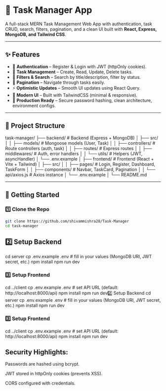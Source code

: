 # 📝 Task Manager App

A full-stack MERN Task Management Web App with authentication, task CRUD, search, filters, pagination, and a clean UI built with **React, Express, MongoDB, and Tailwind CSS**.

---

## ✨ Features

- 🔐 **Authentication** – Register & Login with JWT (httpOnly cookies).  
- 📝 **Task Management** – Create, Read, Update, Delete tasks.  
- 🎯 **Filters & Search** – Search by title/description, filter by status.  
- 📄 **Pagination** – Navigate through tasks easily.  
- ⚡ **Optimistic Updates** – Smooth UI updates using React Query.  
- 🎨 **Modern UI** – Built with TailwindCSS (minimal & responsive).  
- 🚀 **Production Ready** – Secure password hashing, clean architecture, environment configs.  

---

## 📂 Project Structure

task-manager/
├── backend/ # Backend (Express + MongoDB)
│ ├── src/
│ │ ├── models/ # Mongoose models (User, Task)
│ │ ├── controllers/ # Route controllers (auth, task)
│ │ ├── routes/ # Express routes
│ │ ├── middlewares/ # Auth, error handlers
│ │ └── utils/ # Helpers (JWT, asyncHandler)
│ └── .env.example
│
├── frontend/ # Frontend (React + Vite + Tailwind)
│ ├── src/
│ │ ├── pages/ # Login, Register, Dashboard, TaskForm
│ │ ├── components/ # Navbar, TaskCard, Pagination
│ │ └── api/axios.js # Axios instance
│ └── .env.example
│
└── README.md


---

## 🚀 Getting Started

### 1️⃣ Clone the Repo
```bash
git clone https://github.com/shivammishra28/Task-Manager
cd task-manager
```

## 2️⃣ Setup Backend
cd server
cp .env.example .env   # fill in your values (MongoDB URI, JWT secret, etc.)
npm install
npm run dev

### 3️⃣ Setup Frontend
cd ../client
cp .env.example .env   # set API URL (default: http://localhost:8000/api)
npm install
npm run dev2️⃣ Setup Backend
cd server
cp .env.example .env   # fill in your values (MongoDB URI, JWT secret, etc.)
npm install
npm run dev

### 3️⃣ Setup Frontend
cd ../client
cp .env.example .env   # set API URL (default: http://localhost:8000/api)
npm install
npm run dev


## Security Highlights:

Passwords are hashed using bcrypt.

JWT stored in httpOnly cookies (prevents XSS).

CORS configured with credentials.
